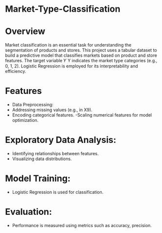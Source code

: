 # Market-Type-Classification
# Overview
Market classification is an essential task for understanding the segmentation of products and stores. This project uses a tabular dataset to build a predictive model that classifies markets based on product and store features. The target variable 𝑌
Y indicates the market type categories (e.g., 0, 1, 2). Logistic Regression is employed for its interpretability and efficiency.
# Features

- Data Preprocessing:
 - Addressing missing values (e.g., in X9).
  -  Encoding categorical features.
  -Scaling numerical features for model optimization.

# Exploratory Data Analysis:
 - Identifying relationships between features.
 - Visualizing data distributions.
# Model Training:

 - Logistic Regression is used for classification.
 
# Evaluation:

 -  Performance is measured using metrics such as accuracy, precision.

